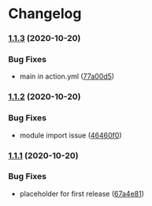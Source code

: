 # Changelog

### [1.1.3](https://www.github.com/yashanand1910/standard-release-notes/compare/v1.1.2...v1.1.3) (2020-10-20)


### Bug Fixes

* main in action.yml ([77a00d5](https://www.github.com/yashanand1910/standard-release-notes/commit/77a00d5965e1922e1fab6608e4dff3d8932c3bf1))

### [1.1.2](https://www.github.com/yashanand1910/standard-release-notes/compare/v1.1.1...v1.1.2) (2020-10-20)


### Bug Fixes

* module import issue ([46460f0](https://www.github.com/yashanand1910/standard-release-notes/commit/46460f018ccf23ebdc02464d8fd00ba8eea4fea0))

### [1.1.1](https://www.github.com/yashanand1910/standard-release-notes/compare/v1.1.0...v1.1.1) (2020-10-20)


### Bug Fixes

* placeholder for first release ([67a4e81](https://www.github.com/yashanand1910/standard-release-notes/commit/67a4e81ca90fc1e62ad9f46a4efcb6090bd8063d))
